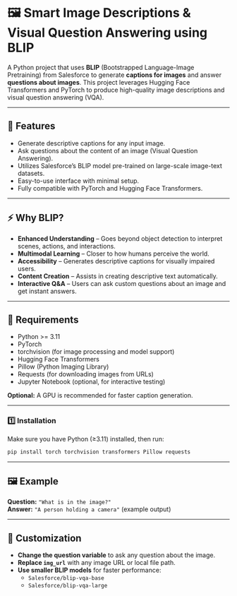 # 🖼️ Smart Image Descriptions & Visual Question Answering using BLIP

A Python project that uses **BLIP** (Bootstrapped Language-Image Pretraining) from Salesforce to generate **captions for images** and answer **questions about images**. This project leverages Hugging Face Transformers and PyTorch to produce high-quality image descriptions and visual question answering (VQA).

---

## 🎯 Features

- Generate descriptive captions for any input image.  
- Ask questions about the content of an image (Visual Question Answering).  
- Utilizes Salesforce’s BLIP model pre-trained on large-scale image-text datasets.  
- Easy-to-use interface with minimal setup.  
- Fully compatible with PyTorch and Hugging Face Transformers.

---

## ⚡ Why BLIP?

- **Enhanced Understanding** – Goes beyond object detection to interpret scenes, actions, and interactions.  
- **Multimodal Learning** – Closer to how humans perceive the world.  
- **Accessibility** – Generates descriptive captions for visually impaired users.  
- **Content Creation** – Assists in creating descriptive text automatically.  
- **Interactive Q&A** – Users can ask custom questions about an image and get instant answers.

---

## 🚀 Requirements

- Python >= 3.11  
- PyTorch  
- torchvision (for image processing and model support)  
- Hugging Face Transformers  
- Pillow (Python Imaging Library)  
- Requests (for downloading images from URLs)  
- Jupyter Notebook (optional, for interactive testing)

**Optional:** A GPU is recommended for faster caption generation.

---

### 1️⃣ Installation

Make sure you have Python (≥3.11) installed, then run:

```bash
pip install torch torchvision transformers Pillow requests
```

---

## 🖼️ Example

**Question:** `"What is in the image?"`  
**Answer:** `"A person holding a camera"` (example output)

---

## 🔧 Customization

- **Change the question variable** to ask any question about the image.  
- **Replace `img_url`** with any image URL or local file path.  
- **Use smaller BLIP models** for faster performance:  
  - `Salesforce/blip-vqa-base`  
  - `Salesforce/blip-vqa-large`
